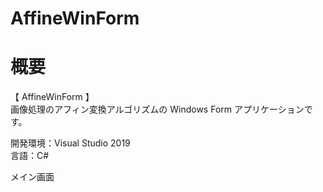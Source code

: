 # AffineWinForm

# 概要
【 AffineWinForm 】  
画像処理のアフィン変換アルゴリズムの Windows Form アプリケーションです。  

開発環境：Visual Studio 2019  
言語：C# 

メイン画面  
